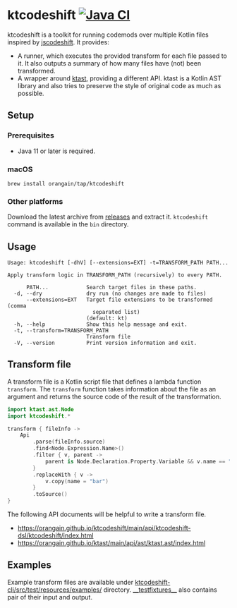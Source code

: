 # ktcodeshift [![Java CI](https://github.com/orangain/ktcodeshift/actions/workflows/java_ci.yaml/badge.svg)](https://github.com/orangain/ktcodeshift/actions/workflows/java_ci.yaml)

ktcodeshift is a toolkit for running codemods over multiple Kotlin files inspired
by [jscodeshift](https://github.com/facebook/jscodeshift). It provides:

- A runner, which executes the provided transform for each file passed to it. It also outputs a summary of how many
  files have (not) been transformed.
- A wrapper around [ktast](https://github.com/orangain/ktast), providing a different API. ktast is a Kotlin AST library
  and also tries to preserve the style of original code as much as possible.

## Setup

### Prerequisites

- Java 11 or later is required.

### macOS

```
brew install orangain/tap/ktcodeshift
```

### Other platforms

Download the latest archive from [releases](https://github.com/orangain/ktcodeshift/releases) and extract
it. `ktcodeshift` command is available in the `bin` directory.

## Usage

```
Usage: ktcodeshift [-dhV] [--extensions=EXT] -t=TRANSFORM_PATH PATH...

Apply transform logic in TRANSFORM_PATH (recursively) to every PATH.

      PATH...            Search target files in these paths.
  -d, --dry              dry run (no changes are made to files)
      --extensions=EXT   Target file extensions to be transformed (comma
                           separated list)
                         (default: kt)
  -h, --help             Show this help message and exit.
  -t, --transform=TRANSFORM_PATH
                         Transform file
  -V, --version          Print version information and exit.
```

## Transform file

A transform file is a Kotlin script file that defines a lambda function `transform`. The `transform` function takes
information about the file as an argument and returns the source code of the result of the transformation.

```kts
import ktast.ast.Node
import ktcodeshift.*

transform { fileInfo ->
    Api
        .parse(fileInfo.source)
        .find<Node.Expression.Name>()
        .filter { v, parent ->
            parent is Node.Declaration.Property.Variable && v.name == "foo"
        }
        .replaceWith { v ->
            v.copy(name = "bar")
        }
        .toSource()
}
```

The following API documents will be helpful to write a transform file.

- https://orangain.github.io/ktcodeshift/main/api/ktcodeshift-dsl/ktcodeshift/index.html
- https://orangain.github.io/ktast/main/api/ast/ktast.ast/index.html

## Examples

Example transform files are available
under [ktcodeshift-cli/src/test/resources/examples/](ktcodeshift-cli/src/test/resources/examples/) directory.
[\_\_testfixtures\_\_](ktcodeshift-cli/src/test/resources/examples/__testfixtures__) also contains pair of their input
and
output.
